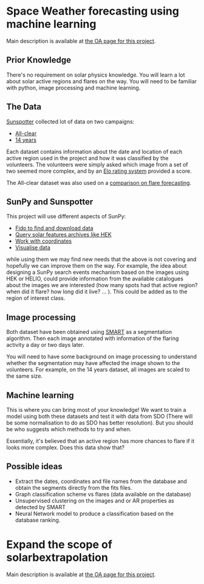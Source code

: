 # Space Weather forecasting using machine learning 

Main description is available at [the OA page for this project](https://openastronomy.org/gsoc/gsoc2019/#/projects?project=space_weather_forecasting_using_machine_learning).

## Prior Knowledge

There's no requirement on solar physics knowledge. You will learn a lot about
solar active regions and flares on the way. You will need to be familiar with
python, image processing and machine learning.

## The Data

[Sunspotter](http://sunspotter.org/) collected lot of data on two campaigns:
 - [All-clear](https://doi.org/10.5281/zenodo.1478965)
 - [14 years](https://doi.org/10.5281/zenodo.1478971)
 
Each dataset contains information about the date and location of each active
region used in the project and how it was classified by the volunteers. The
volunteers were simply asked which image from a set of two seemed more complex,
and by an [Elo rating system](https://en.wikipedia.org/wiki/Elo_rating_system)
provided a score.
 
The All-clear dataset was also used on a [comparison on flare forecasting](https://doi.org/10.3847/0004-637X/829/2/89).
 
 
## SunPy and Sunspotter

This project will use different aspects of SunPy:
  - [Fido to find and download data](http://docs.sunpy.org/en/stable/guide/acquiring_data/fido.html)
  - [Query solar features archives like HEK](http://docs.sunpy.org/en/stable/guide/acquiring_data/hek.html)
  - [Work with coordinates](http://docs.sunpy.org/en/stable/guide/units-coordinates.html)
  - [Visualise data](http://docs.sunpy.org/en/stable/guide/plotting.html)

while using them we may find new needs that the above is not covering and
hopefully we can improve them on the way.
For example, the idea about designing a SunPy search events mechanism based on the images using HEK or HELIO,
could provide information from the available catalogues about the images we are interested (how many spots 
had that active region? when did it flare? how long did it live? ... ). This could be added as to the region 
of interest class.

## Image processing

Both dataset have been obtained using [SMART](https://doi.org/10.1016/j.asr.2010.06.024)
as a segmentation algorithm. Then each image annotated with information of the
flaring activity a day or two days later.

You will need to have some background on image processing to understand whether
the segmentation may have affected the image shown to the volunteers. For example,
on the 14 years dataset, all images are scaled to the same size.

## Machine learning

This is where you can bring most of your knowledge! We want to train a model
using both these datasets and test it with data from SDO (There will be some
normalisation to do as SDO has better resolution). But you should be who suggests
which methods to try and when.

Essentially, it's believed that an active region has more chances to flare if
it looks more complex. Does this data show that?

## Possible ideas

- Extract the dates, coordinates and file names from the database and obtain the segments directly from the fits files.
- Graph classification scheme vs flares (data available on the database)
- Unsupervised clustering on the images and or AR properties as detected by SMART
- Neural Network model to produce a classification based on the database ranking.


# Expand the scope of solarbextrapolation

Main description is available at [the OA page for this project](https://openastronomy.org/gsoc/gsoc2019/#/projects?project=expand_the_scope_of_solarbextrapolation.).


